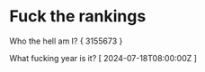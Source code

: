 # Fuck the rankings

Who the hell am I?
{ 3155673 }

What fucking year is it?
[ 2024-07-18T08:00:00Z ]
